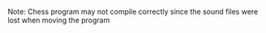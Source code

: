 Note: Chess program may not compile correctly since the sound files were lost when moving the program
